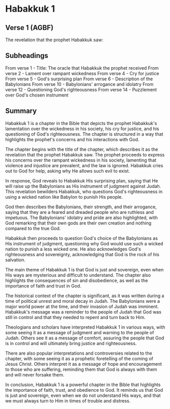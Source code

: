 # Habakkuk 1

## Verse 1 (AGBF)

The revelation that the prophet Habakkuk saw:

## Subheadings

From verse 1 - Title: The oracle that Habakkuk the prophet received
From verse 2 - Lament over rampant wickedness
From verse 4 - Cry for justice
From verse 5 - God's surprising plan
From verse 6 - Description of the Babylonians
From verse 10 - Babylonians' arrogance and idolatry
From verse 12 - Questioning God's righteousness
From verse 14 - Puzzlement over God's chosen instrument

## Summary

Habakkuk 1 is a chapter in the Bible that depicts the prophet Habakkuk's lamentation over the wickedness in his society, his cry for justice, and his questioning of God's righteousness. The chapter is structured in a way that highlights the prophet's concerns and his interactions with God.

The chapter begins with the title of the chapter, which describes it as the revelation that the prophet Habakkuk saw. The prophet proceeds to express his concerns over the rampant wickedness in his society, lamenting that violence and injustice are prevalent, and the law is ignored. Habakkuk cries out to God for help, asking why He allows such evil to exist.

In response, God reveals to Habakkuk His surprising plan, saying that He will raise up the Babylonians as His instrument of judgment against Judah. This revelation bewilders Habakkuk, who questions God's righteousness in using a wicked nation like Babylon to punish His people.

God then describes the Babylonians, their strength, and their arrogance, saying that they are a feared and dreaded people who are ruthless and impetuous. The Babylonians' idolatry and pride are also highlighted, with God remarking that their own gods are their own creation and nothing compared to the true God.

Habakkuk then proceeds to question God's choice of the Babylonians as His instrument of judgment, questioning why God would use such a wicked nation to punish a less wicked one. He also acknowledges God's righteousness and sovereignty, acknowledging that God is the rock of his salvation.

The main theme of Habakkuk 1 is that God is just and sovereign, even when His ways are mysterious and difficult to understand. The chapter also highlights the consequences of sin and disobedience, as well as the importance of faith and trust in God.

The historical context of the chapter is significant, as it was written during a time of political unrest and moral decay in Judah. The Babylonians were a major world power at the time, and their invasion of Judah was imminent. Habakkuk's message was a reminder to the people of Judah that God was still in control and that they needed to repent and turn back to Him.

Theologians and scholars have interpreted Habakkuk 1 in various ways, with some seeing it as a message of judgment and warning to the people of Judah. Others see it as a message of comfort, assuring the people that God is in control and will ultimately bring justice and righteousness.

There are also popular interpretations and controversies related to the chapter, with some seeing it as a prophetic foretelling of the coming of Jesus Christ. Others interpret it as a message of hope and encouragement to those who are suffering, reminding them that God is always with them and will never forsake them.

In conclusion, Habakkuk 1 is a powerful chapter in the Bible that highlights the importance of faith, trust, and obedience to God. It reminds us that God is just and sovereign, even when we do not understand His ways, and that we must always turn to Him in times of trouble and distress.